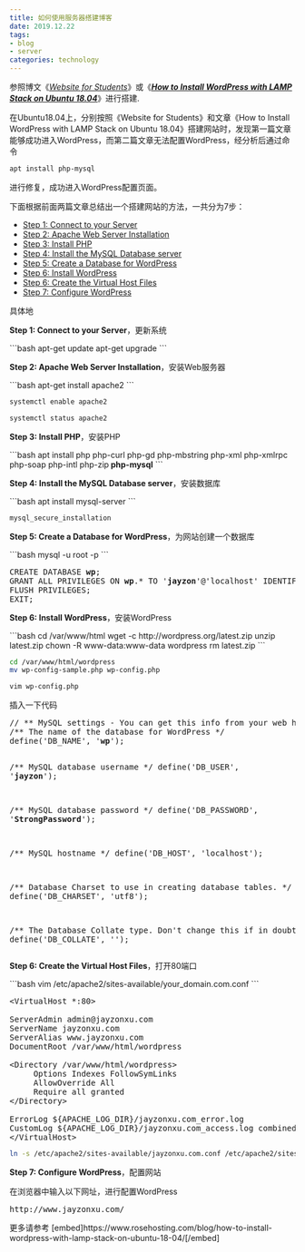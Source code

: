 ```yaml
---
title: 如何使用服务器搭建博客
date: 2019.12.22
tags:
- blog
- server
categories: technology
---
```


<p>参照博文《<a rel="noreferrer noopener" aria-label="（在新窗口打开）" href="https://websiteforstudents.com/install-wordpress-on-ubuntu-18-04-lts-beta-with-apache2-mariadb-and-php-7-1/" target="_blank"><em>Website for Students</em></a>》或《<a rel="noreferrer noopener" aria-label="How to Install WordPress with LAMP Stack on Ubuntu 18.04（在新窗口打开）" href="https://www.rosehosting.com/blog/how-to-install-wordpress-with-lamp-stack-on-ubuntu-18-04/" target="_blank"><em><strong>How to Install WordPress with LAMP Stack on Ubuntu 18.04</strong></em></a>》进行搭建.</p>
<p>在Ubuntu18.04上，分别按照《Website for Students》和文章《How to Install WordPress with LAMP Stack on Ubuntu 18.04》搭建网站时，发现第一篇文章能够成功进入WordPress，而第二篇文章无法配置WordPress，经分析后通过命令 </p>
<!--more-->

```bash
apt install php-mysql
```

<p>进行修复，成功进入WordPress配置页面。</p>
<p>下面根据前面两篇文章总结出一个搭建网站的方法，一共分为7步：</p>
<ul><li><a href="https://www.rosehosting.com/blog/how-to-install-wordpress-with-lamp-stack-on-ubuntu-18-04/#Step-1-Connect-to-your-Server">Step 1: Connect to your Server</a></li><li><a href="https://www.rosehosting.com/blog/how-to-install-wordpress-with-lamp-stack-on-ubuntu-18-04/#Step-2-Apache-Web-Server-Installation">Step 2: Apache Web Server Installation</a></li><li><a href="https://www.rosehosting.com/blog/how-to-install-wordpress-with-lamp-stack-on-ubuntu-18-04/#Step-3-Install-PHP">Step 3: Install PHP</a></li><li><a href="https://www.rosehosting.com/blog/how-to-install-wordpress-with-lamp-stack-on-ubuntu-18-04/#Step-4-Install-the-MySQL-Database-server">Step 4: Install the MySQL Database server</a></li><li><a href="https://www.rosehosting.com/blog/how-to-install-wordpress-with-lamp-stack-on-ubuntu-18-04/#Step-5-Create-a-Database-for-WordPress">Step 5: Create a Database for WordPress</a></li><li><a href="https://www.rosehosting.com/blog/how-to-install-wordpress-with-lamp-stack-on-ubuntu-18-04/#Step-6-Install-WordPress">Step 6: Install WordPress</a></li><li><a href="https://www.rosehosting.com/blog/how-to-install-wordpress-with-lamp-stack-on-ubuntu-18-04/#Step-6-Create-the-Virtual-Host-Files">Step 6: Create the Virtual Host Files</a></li><li><a href="https://www.rosehosting.com/blog/how-to-install-wordpress-with-lamp-stack-on-ubuntu-18-04/#Step-7-Configure-WordPress">Step 7: Configure WordPress</a></li></ul>
<p>具体地</p>
<p><strong>Step 1: Connect to your Server</strong>，更新系统</p>
```bash
apt-get update
apt-get upgrade
```

<p><strong>Step 2: Apache Web Server Installation</strong>，安装Web服务器</p>
```bash
apt-get install apache2
```

```bash
systemctl enable apache2
```

```bash
systemctl status apache2
```

<p><strong>Step 3: Install PHP</strong>，安装PHP</p>
```bash
apt install php php-curl php-gd php-mbstring php-xml php-xmlrpc php-soap php-intl php-zip<strong> php-mysql</strong>
```

<p><strong>Step 4: Install the MySQL Database server</strong>，安装数据库</p>
```bash
apt install mysql-server
```

```bash
mysql_secure_installation
```

<p><strong>Step 5: Create a Database for WordPress</strong>，为网站创建一个数据库</p>
```bash
mysql -u root -p
```

<pre class="wp-block-preformatted">CREATE DATABASE <strong>wp</strong>;
GRANT ALL PRIVILEGES ON <strong>wp</strong>.* TO '<strong>jayzon</strong>'@'localhost' IDENTIFIED BY '<strong>StrongPassword</strong>';
FLUSH PRIVILEGES;
EXIT;</pre>
<p><strong>Step 6: Install WordPress</strong>，安装WordPress</p>
```bash
cd /var/www/html
wget -c http://wordpress.org/latest.zip
unzip latest.zip
chown -R www-data:www-data wordpress
rm latest.zip
```

```bash
cd /var/www/html/wordpress
mv wp-config-sample.php wp-config.php
```

```bash
vim wp-config.php
```

<p>插入一下代码</p>
<pre class="wp-block-preformatted">// ** MySQL settings - You can get this info from your web host ** //
/** The name of the database for WordPress */
define('DB_NAME', '<strong>wp</strong>');

/** MySQL database username */
define('DB_USER', '<strong>jayzon</strong>');

/** MySQL database password */
define('DB_PASSWORD', '<strong>StrongPassword</strong>');

/** MySQL hostname */
define('DB_HOST', 'localhost');

/** Database Charset to use in creating database tables. */
define('DB_CHARSET', 'utf8');

/** The Database Collate type. Don't change this if in doubt. */
define('DB_COLLATE', '');</pre>

<p><strong>Step 6: Create the Virtual Host Files</strong>，打开80端口</p>
```bash
vim /etc/apache2/sites-available/your_domain.com.conf
```

<pre class="wp-block-preformatted">&lt;VirtualHost *:80>

ServerAdmin admin@jayzonxu.com
ServerName jayzonxu.com
ServerAlias www.jayzonxu.com
DocumentRoot /var/www/html/wordpress

&lt;Directory /var/www/html/wordpress>
     Options Indexes FollowSymLinks
     AllowOverride All
     Require all granted
&lt;/Directory>

ErrorLog ${APACHE_LOG_DIR}/jayzonxu.com_error.log 
CustomLog ${APACHE_LOG_DIR}/jayzonxu.com_access.log combined 
&lt;/VirtualHost></pre>

```bash
ln -s /etc/apache2/sites-available/jayzonxu.com.conf /etc/apache2/sites-enabled/jayzonxu.com.conf
```

<p><strong>Step 7: Configure WordPress</strong>，配置网站</p>
<p>在浏览器中输入以下网址，进行配置WordPress</p>
<pre class="wp-block-preformatted">http://www.jayzonxu.com/</pre>
更多请参考
[embed]https://www.rosehosting.com/blog/how-to-install-wordpress-with-lamp-stack-on-ubuntu-18-04/[/embed]